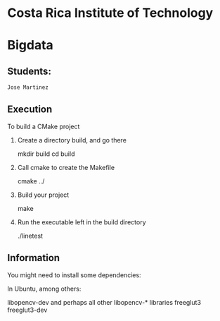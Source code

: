 # Costa Rica Institute of Technology                         
# Bigdata


## Students:
```bash
Jose Martinez
```

## Execution
To build a CMake project

1. Create a directory build, and go there

   mkdir build
   cd build

2. Call cmake to create the Makefile

   cmake ../

3. Build your project

   make

4. Run the executable left in the build directory

   ./linetest

## Information

You might need to install some dependencies:

In Ubuntu, among others:

libopencv-dev and perhaps all other libopencv-* libraries
freeglut3
freeglut3-dev
